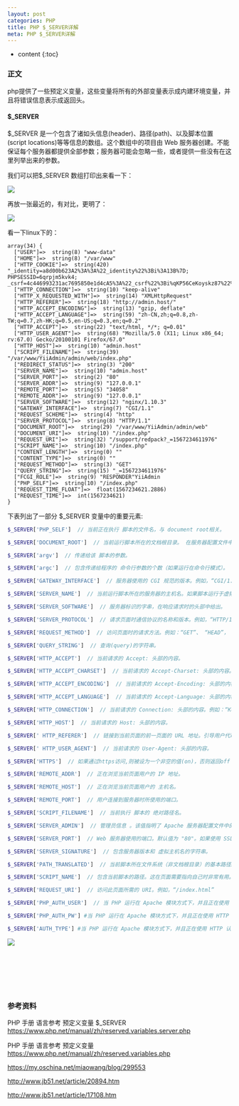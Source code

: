 ```yaml
---
layout: post
categories: PHP
title: PHP $_SERVER详解
meta: PHP $_SERVER详解
---
```

* content
{:toc}

### 正文

php提供了一些预定义变量，这些变量将所有的外部变量表示成内建环境变量，并且将错误信息表示成返回头。 

#### $_SERVER

$_SERVER 是一个包含了诸如头信息(header)、路径(path)、以及脚本位置(script locations)等等信息的数组。这个数组中的项目由 Web 服务器创建。不能保证每个服务器都提供全部参数；服务器可能会忽略一些，或者提供一些没有在这里列举出来的参数。

我们可以把$_SERVER 数组打印出来看一下：

![](https://raw.githubusercontent.com/iBaiYang/PictureWareroom/master/20190901/20190901001413.jpeg)

再放一张最近的，有对比，更明了：

![](https://raw.githubusercontent.com/iBaiYang/PictureWareroom/master/20190901/20190901001448.jpeg)

看一下linux下的：
```
array(34) {
  ["USER"]=>  string(8) "www-data"
  ["HOME"]=>  string(8) "/var/www"
  ["HTTP_COOKIE"]=>  string(420) "_identity=a8d00b623A2%3A%3A%22_identity%22%3Bi%3A13B%7D; PHPSESSID=6qrpjm5kvk4; _csrf=4c446993231ac7695850e1d4cA5%3A%22_csrf%22%3Bi%qKP56CeKoyskz87%22%3B%7D"
  ["HTTP_CONNECTION"]=>  string(10) "keep-alive"
  ["HTTP_X_REQUESTED_WITH"]=>  string(14) "XMLHttpRequest"
  ["HTTP_REFERER"]=>  string(18) "http://admin.host/"
  ["HTTP_ACCEPT_ENCODING"]=>  string(13) "gzip, deflate"
  ["HTTP_ACCEPT_LANGUAGE"]=>  string(59) "zh-CN,zh;q=0.8,zh-TW;q=0.7,zh-HK;q=0.5,en-US;q=0.3,en;q=0.2"
  ["HTTP_ACCEPT"]=>  string(22) "text/html, */*; q=0.01"
  ["HTTP_USER_AGENT"]=>  string(68) "Mozilla/5.0 (X11; Linux x86_64; rv:67.0) Gecko/20100101 Firefox/67.0"
  ["HTTP_HOST"]=>  string(10) "admin.host"
  ["SCRIPT_FILENAME"]=>  string(39) "/var/www/YiiAdmin/admin/web/index.php"
  ["REDIRECT_STATUS"]=>  string(3) "200"
  ["SERVER_NAME"]=>  string(10) "admin.host"
  ["SERVER_PORT"]=>  string(2) "80"
  ["SERVER_ADDR"]=>  string(9) "127.0.0.1"
  ["REMOTE_PORT"]=>  string(5) "34058"
  ["REMOTE_ADDR"]=>  string(9) "127.0.0.1"
  ["SERVER_SOFTWARE"]=>  string(12) "nginx/1.10.3"
  ["GATEWAY_INTERFACE"]=>  string(7) "CGI/1.1"
  ["REQUEST_SCHEME"]=>  string(4) "http"
  ["SERVER_PROTOCOL"]=>  string(8) "HTTP/1.1"
  ["DOCUMENT_ROOT"]=>  string(29) "/var/www/YiiAdmin/admin/web"
  ["DOCUMENT_URI"]=>  string(10) "/index.php"
  ["REQUEST_URI"]=>  string(32) "/support/redpack?_=1567234611976"
  ["SCRIPT_NAME"]=>  string(10) "/index.php"
  ["CONTENT_LENGTH"]=>  string(0) ""
  ["CONTENT_TYPE"]=>  string(0) ""
  ["REQUEST_METHOD"]=>  string(3) "GET"
  ["QUERY_STRING"]=>  string(15) "_=1567234611976"
  ["FCGI_ROLE"]=>  string(9) "RESPONDER"YiiAdmin
  ["PHP_SELF"]=>  string(10) "/index.php"
  ["REQUEST_TIME_FLOAT"]=>  float(1567234621.2886)
  ["REQUEST_TIME"]=>  int(1567234621)
}
```

下表列出了一部分 $_SERVER 变量中的重要元素:

```php
$_SERVER['PHP_SELF']  // 当前正在执行 脚本的文件名，与 document root相关。

$_SERVER['DOCUMENT_ROOT']  // 当前运行脚本所在的文档根目录。 在服务器配置文件中定义。

$_SERVER['argv']  // 传递给该 脚本的参数。

$_SERVER['argc']  // 包含传递给程序的 命令行参数的个数（如果运行在命令行模式）。

$_SERVER['GATEWAY_INTERFACE']  // 服务器使用的 CGI 规范的版本。例如，“CGI/1.1”。

$_SERVER['SERVER_NAME']  // 当前运行脚本所在的服务器的主机名。如果脚本运行于虚拟主机中，该名称是由那个虚拟主机所设置的值决定。

$_SERVER['SERVER_SOFTWARE']  // 服务器标识的字串，在响应请求时的头部中给出。

$_SERVER['SERVER_PROTOCOL']  // 请求页面时通信协议的名称和版本。例如，“HTTP/1.0”。

$_SERVER['REQUEST_METHOD']  // 访问页面时的请求方法。例如：“GET”、 “HEAD”， “POST”， “PUT”。

$_SERVER['QUERY_STRING']  // 查询(query)的字符串。

$_SERVER['HTTP_ACCEPT']  // 当前请求的 Accept: 头部的内容。

$_SERVER['HTTP_ACCEPT_CHARSET']  // 当前请求的 Accept-Charset: 头部的内容。例如：“iso-8859-1,*,utf-8”。

$_SERVER['HTTP_ACCEPT_ENCODING']  // 当前请求的 Accept-Encoding: 头部的内容。例如：“gzip”。

$_SERVER['HTTP_ACCEPT_LANGUAGE']  // 当前请求的 Accept-Language: 头部的内容。例如：“en”。

$_SERVER['HTTP_CONNECTION']  // 当前请求的 Connection: 头部的内容。例如：“Keep-Alive”。

$_SERVER['HTTP_HOST']  // 当前请求的 Host: 头部的内容。

$_SERVER[' HTTP_REFERER']  // 链接到当前页面的前一页面的 URL 地址。引导用户代理到当前页的前一页的地址（如果存在）。由 user agent 设置决定。并不是所有的用户代理都会设置该项，有的还提供了修改 HTTP_REFERER 的功能。简言之，该值并不可信。)

$_SERVER[' HTTP_USER_AGENT']  // 当前请求的 User-Agent: 头部的内容。

$_SERVER['HTTPS']  // 如果通过https访问,则被设为一个非空的值(on)，否则返回off

$_SERVER['REMOTE_ADDR']  // 正在浏览当前页面用户的 IP 地址。

$_SERVER['REMOTE_HOST']  // 正在浏览当前页面用户的 主机名。

$_SERVER['REMOTE_PORT']  // 用户连接到服务器时所使用的端口。

$_SERVER['SCRIPT_FILENAME']  // 当前执行 脚本的 绝对路径名。

$_SERVER['SERVER_ADMIN']  // 管理员信息 。该值指明了 Apache 服务器配置文件中的 SERVER_ADMIN 参数。如果脚本运行在一个虚拟主机上，则该值是那个虚拟主机的值。

$_SERVER['SERVER_PORT']  // Web 服务器使用的端口。默认值为 "80"。如果使用 SSL 安全连接，则这个值为用户设置的 HTTP 端口。

$_SERVER['SERVER_SIGNATURE']  // 包含服务器版本和 虚拟主机名的字符串。

$_SERVER['PATH_TRANSLATED']  // 当前脚本所在文件系统（非文档根目录）的基本路径。这是在服务器进行虚拟到真实路径的映像后的结果。

$_SERVER['SCRIPT_NAME']  // 包含当前脚本的路径。这在页面需要指向自己时非常有用。__FILE__ 常量包含当前脚本(例如包含文件)的完整路径和文件名。

$_SERVER['REQUEST_URI']  // 访问此页面所需的 URI。例如，“/index.html”

$_SERVER['PHP_AUTH_USER']  // 当 PHP 运行在 Apache 模块方式下，并且正在使用 HTTP 认证功能，这个变量便是用户输入的用户名。

$_SERVER['PHP_AUTH_PW'] #当 PHP 运行在 Apache 模块方式下，并且正在使用 HTTP 认证功能，这个变量便是用户输入的密码。

$_SERVER['AUTH_TYPE'] #当 PHP 运行在 Apache 模块方式下，并且正在使用 HTTP 认证功能，这个变量便是认证的类型 
```

![](https://raw.githubusercontent.com/iBaiYang/PictureWareroom/master/20190901/20190901001514.jpeg)

<br/><br/><br/><br/><br/>
### 参考资料

PHP 手册 语言参考 预定义变量 $_SERVER <https://www.php.net/manual/zh/reserved.variables.server.php>

PHP 手册 语言参考 预定义变量 <https://www.php.net/manual/zh/reserved.variables.php>

<https://my.oschina.net/miaowang/blog/299553>

<http://www.jb51.net/article/20894.htm>

<http://www.jb51.net/article/17108.htm>
